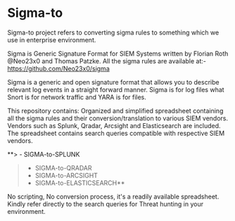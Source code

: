# Sigma-to
Sigma-to project refers to converting sigma rules to something which we use in enterprise environment.

Sigma is Generic Signature Format for SIEM Systems written by Florian Roth @Neo23x0 and Thomas Patzke. All the sigma rules are available at:- https://github.com/Neo23x0/sigma 

Sigma is a generic and open signature format that allows you to describe relevant log events in a straight forward manner. 
Sigma is for log files what Snort is for network traffic and YARA is for files.

This repository contains: 
Organized and simplified spreadsheet containing all the sigma rules and their conversion/translation to various SIEM vendors.
Vendors such as Splunk, Qradar, Arcsight and Elasticsearch are included. The spreadsheet contains search queries compatible with respective SIEM vendors.

**> - SIGMA-to-SPLUNK                                                                                                                             
> - SIGMA-to-QRADAR                                                                                                                               
> - SIGMA-to-ARCSIGHT                                                                                                                             
> - SIGMA-to-ELASTICSEARCH**



No scripting, No conversion process, it's a readily available spreadsheet.
Kindly refer directly to the search queries for Threat hunting in your environment.



